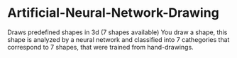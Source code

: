 # Artificial-Neural-Network-Drawing
Draws predefined shapes in 3d (7 shapes available)
You draw a shape, this shape is analyzed by a neural network and classified into 7 
cathegories that correspond to 7 shapes, that were trained from hand-drawings.  

